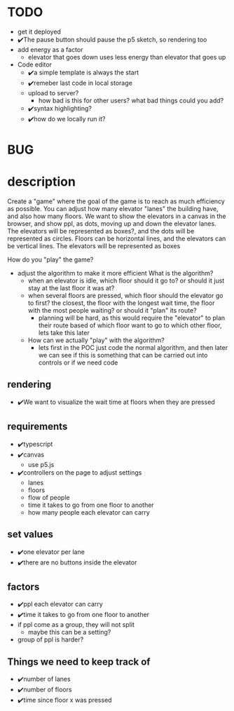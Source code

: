 # TODO
- get it deployed
- ✔️The pause button should pause the p5 sketch, so rendering too
- add energy as a factor
  - elevator that goes down uses less energy than elevator that goes up
- Code editor
  - ✔️a simple template is always the start
  - ✔️remeber last code in local storage
  - upload to server?
    - how bad is this for other users? what bad things could you add?
  - ✔️syntax highlighting?
  - ✔️how do we locally run it?

# BUG


# description
Create a "game" where the goal of the game is to reach as much efficiency as possible. You can adjust how many elevator "lanes" the building have, and also how many floors.
We want to show the elevators in a canvas in the browser, and show ppl, as dots, moving up and down the elevator lanes. The elevators will be represented as boxes?, and the dots will be represented as circles.
Floors can be horizontal lines, and the elevators can be vertical lines. The elevators will be represented as boxes

How do you "play" the game?
- adjust the algorithm to make it more efficient
  What is the algorithm?
  - when an elevator is idle, which floor should it go to? or should it just stay at the last floor it was at?
  - when several floors are pressed, which floor should the elevator go to first?
    the closest, the floor with the longest wait time, the floor with the most people waiting? or should it "plan" its route?
    - planning will be hard, as this would require the "elevator" to plan their route based of which floor want to go to which other floor,
      lets take this later
  - How can we actually "play" with the algorithm?
    - lets first in the POC just code the normal algorithm, and then later we can see if this is something that can be carried out into controls or if we need code
        
    

## rendering
- ✔️We want to visualize the wait time at floors when they are pressed

## requirements
- ✔️typescript
- ✔️canvas
    - use p5.js
- ✔️controllers on the page to adjust settings
    - lanes
    - floors
    - flow of people
    - time it takes to go from one floor to another
    - how many people each elevator can carry
## set values
- ✔️one elevator per lane
- ✔️there are no buttons inside the elevator
## factors
- ✔️ppl each elevator can carry
- ✔️time it takes to go from one floor to another
- if ppl come as a group, they will not split
  - maybe this can be a setting?
- group of ppl is harder?
## Things we need to keep track of
- ✔️number of lanes
- ✔️number of floors
- ✔️time since floor x was pressed

